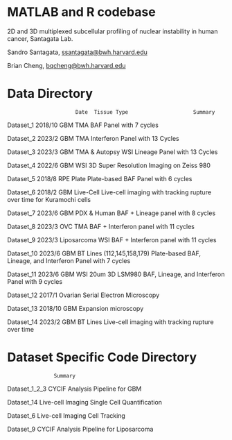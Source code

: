# MATLAB and R codebase

2D and 3D multiplexed subcellular profiling of nuclear instability in human cancer, Santagata Lab.

Sandro Santagata, ssantagata@bwh.harvard.edu

Brian Cheng, bqcheng@bwh.harvard.edu

# Data Directory
                          Date	Tissue Type	                    Summary
Dataset_1	              2018/10	GBM TMA 	                    BAF Panel with 7 cycles

Dataset_2	              2023/2	GBM TMA 	                    Interferon Panel with 13 Cycles

Dataset_3	              2023/3	GBM TMA & Autopsy WSI 	        Lineage Panel with 13 Cycles

Dataset_4	              2022/6	GBM WSI	                    3D Super Resolution Imaging on Zeiss 980

Dataset_5	              2018/8	RPE Plate	                    Plate-based BAF Panel with 6 cycles

Dataset_6	              2018/2	GBM Live-Cell	        Live-cell imaging with tracking rupture over time for Kuramochi cells

Dataset_7	              2023/6	GBM PDX & Human                 BAF + Lineage panel with 8 cycles

Dataset_8	              2023/3	OVC TMA	                    BAF + Interferon panel with 11 cycles

Dataset_9	              2023/3	Liposarcoma WSI	        BAF + Interferon panel with 11 cycles

Dataset_10	              2023/6	GBM BT Lines (112,145,158,179)  Plate-based BAF, Lineage, and Interferon Panel with 7 cycles

Dataset_11	              2023/6	GBM WSI 20um	        3D LSM980 BAF, Lineage, and Interferon Panel with 9 cycles

Dataset_12	              2017/1	Ovarian	                    Serial Electron Microscopy

Dataset_13	              2018/10	GBM	                    Expansion microscopy

Dataset_14	              2023/2	GBM BT Lines	        Live-cell imaging with tracking rupture over time

# Dataset Specific Code Directory
                   Summary
                   
Dataset_1_2_3      CYCIF Analysis Pipeline for GBM 

Dataset_14         Live-cell Imaging Single Cell Quantification

Dataset_6          Live-cell Imaging Cell Tracking

Dataset_9          CYCIF Analysis Pipeline for Liposarcoma 
